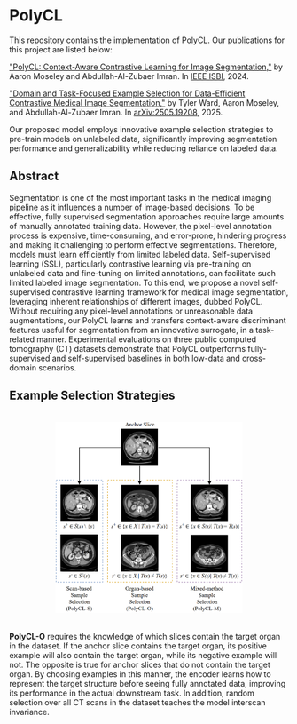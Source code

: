 # PolyCL
This repository contains the implementation of PolyCL. Our publications for this project are listed below:

["PolyCL: Context-Aware Contrastive Learning for Image Segmentation,"](https://ieeexplore.ieee.org/abstract/document/10635698) by Aaron Moseley and Abdullah-Al-Zubaer Imran. In [IEEE ISBI](https://biomedicalimaging.org/2024/), 2024.

["Domain and Task-Focused Example Selection for Data-Efficient Contrastive Medical Image Segmentation,"](https://arxiv.org/abs/2505.19208) by Tyler Ward, Aaron Moseley, and Abdullah-Al-Zubaer Imran. In [arXiv:2505.19208](https://arxiv.org), 2025.

Our proposed model employs innovative example selection strategies to pre-train models on unlabeled data, significantly improving segmentation performance and generalizability while reducing reliance on labeled data​.

## Abstract
Segmentation is one of the most important tasks in the medical imaging pipeline as it influences a number of image-based decisions. To be effective, fully supervised segmentation approaches require large amounts of manually annotated training data. However, the pixel-level annotation process is expensive, time-consuming, and error-prone, hindering progress and making it challenging to perform effective segmentations. Therefore, models must learn efficiently from limited labeled data. Self-supervised learning (SSL), particularly contrastive learning via pre-training on unlabeled data and fine-tuning on limited annotations, can facilitate such limited labeled image segmentation. To this end, we propose a novel self-supervised contrastive learning framework for medical image segmentation, leveraging inherent relationships of different images, dubbed PolyCL. Without requiring any pixel-level annotations or unreasonable data augmentations, our PolyCL learns and transfers context-aware discriminant features useful for segmentation from an innovative surrogate, in a task-related manner. Experimental evaluations on three public computed tomography (CT) datasets demonstrate that PolyCL outperforms fully-supervised and self-supervised baselines in both low-data and cross-domain scenarios.

## Example Selection Strategies

<br>

<div align="center">
  <img src="https://github.com/tbwa233/PolyCL/blob/main/images/polyclteaser.png?raw=true" alt="Figure" style="width:67%;"/>
</div>

<br>

<b>PolyCL-O</b> requires the knowledge of which slices contain the target organ in the dataset. If the anchor slice contains the target organ, its positive example will also contain the target organ, while its negative example will not. The opposite is true for anchor slices that do not contain the target organ. By choosing examples in this manner, the encoder learns how to represent the target structure before seeing fully annotated data, improving its performance in the actual downstream task. In addition, random selection over all CT scans in the dataset teaches the model interscan invariance.


